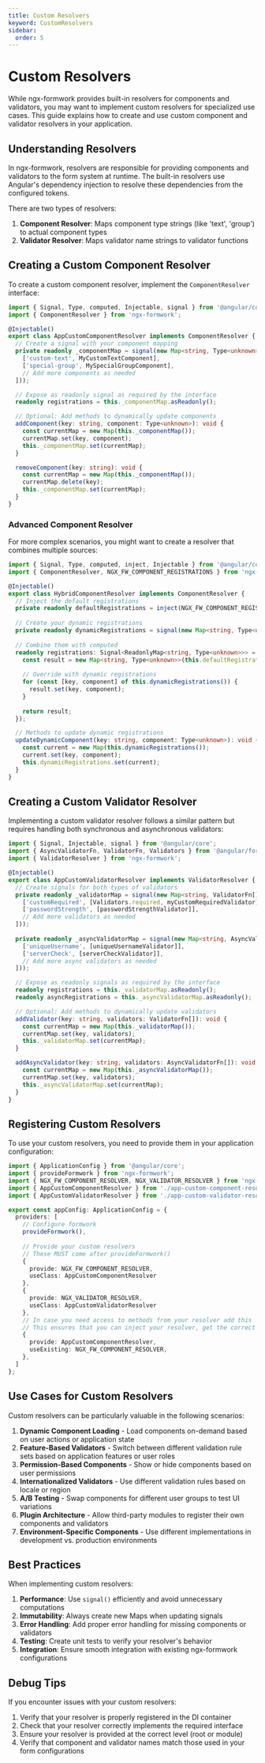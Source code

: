 ```yaml
---
title: Custom Resolvers
keyword: CustomResolvers
sidebar:
  order: 5
---
```


# Custom Resolvers

While ngx-formwork provides built-in resolvers for components and validators, you may want to implement custom resolvers for specialized use cases. This guide explains how to create and use custom component and validator resolvers in your application.

## Understanding Resolvers

In ngx-formwork, resolvers are responsible for providing components and validators to the form system at runtime. The built-in resolvers use Angular's dependency injection to resolve these dependencies from the configured tokens.

There are two types of resolvers:

1. **Component Resolver**: Maps component type strings (like 'text', 'group') to actual component types
2. **Validator Resolver**: Maps validator name strings to validator functions

## Creating a Custom Component Resolver

To create a custom component resolver, implement the `ComponentResolver` interface:

```typescript
import { Signal, Type, computed, Injectable, signal } from '@angular/core';
import { ComponentResolver } from 'ngx-formwork';

@Injectable()
export class AppCustomComponentResolver implements ComponentResolver {
  // Create a signal with your component mapping
  private readonly _componentMap = signal(new Map<string, Type<unknown>>([
    ['custom-text', MyCustomTextComponent],
    ['special-group', MySpecialGroupComponent],
    // Add more components as needed
  ]));

  // Expose as readonly signal as required by the interface
  readonly registrations = this._componentMap.asReadonly();

  // Optional: Add methods to dynamically update components
  addComponent(key: string, component: Type<unknown>): void {
    const currentMap = new Map(this._componentMap());
    currentMap.set(key, component);
    this._componentMap.set(currentMap);
  }

  removeComponent(key: string): void {
    const currentMap = new Map(this._componentMap());
    currentMap.delete(key);
    this._componentMap.set(currentMap);
  }
}
```

### Advanced Component Resolver

For more complex scenarios, you might want to create a resolver that combines multiple sources:

```typescript
import { Signal, Type, computed, inject, Injectable } from '@angular/core';
import { ComponentResolver, NGX_FW_COMPONENT_REGISTRATIONS } from 'ngx-formwork';

@Injectable()
export class HybridComponentResolver implements ComponentResolver {
  // Inject the default registrations
  private readonly defaultRegistrations = inject(NGX_FW_COMPONENT_REGISTRATIONS);
  
  // Create your dynamic registrations
  private readonly dynamicRegistrations = signal(new Map<string, Type<unknown>>());
  
  // Combine them with computed
  readonly registrations: Signal<ReadonlyMap<string, Type<unknown>>> = computed(() => {
    const result = new Map<string, Type<unknown>>(this.defaultRegistrations);
    
    // Override with dynamic registrations
    for (const [key, component] of this.dynamicRegistrations()) {
      result.set(key, component);
    }
    
    return result;
  });

  // Methods to update dynamic registrations
  updateDynamicComponent(key: string, component: Type<unknown>): void {
    const current = new Map(this.dynamicRegistrations());
    current.set(key, component);
    this.dynamicRegistrations.set(current);
  }
}
```

## Creating a Custom Validator Resolver

Implementing a custom validator resolver follows a similar pattern but requires handling both synchronous and asynchronous validators:

```typescript
import { Signal, Injectable, signal } from '@angular/core';
import { AsyncValidatorFn, ValidatorFn, Validators } from '@angular/forms';
import { ValidatorResolver } from 'ngx-formwork';

@Injectable()
export class AppCustomValidatorResolver implements ValidatorResolver {
  // Create signals for both types of validators
  private readonly _validatorMap = signal(new Map<string, ValidatorFn[]>([
    ['customRequired', [Validators.required, myCustomRequiredValidator]],
    ['passwordStrength', [passwordStrengthValidator]],
    // Add more validators as needed
  ]));
  
  private readonly _asyncValidatorMap = signal(new Map<string, AsyncValidatorFn[]>([
    ['uniqueUsername', [uniqueUsernameValidator]],
    ['serverCheck', [serverCheckValidator]],
    // Add more async validators as needed
  ]));

  // Expose as readonly signals as required by the interface
  readonly registrations = this._validatorMap.asReadonly();
  readonly asyncRegistrations = this._asyncValidatorMap.asReadonly();

  // Optional: Add methods to dynamically update validators
  addValidator(key: string, validators: ValidatorFn[]): void {
    const currentMap = new Map(this._validatorMap());
    currentMap.set(key, validators);
    this._validatorMap.set(currentMap);
  }

  addAsyncValidator(key: string, validators: AsyncValidatorFn[]): void {
    const currentMap = new Map(this._asyncValidatorMap());
    currentMap.set(key, validators);
    this._asyncValidatorMap.set(currentMap);
  }
}
```

## Registering Custom Resolvers

To use your custom resolvers, you need to provide them in your application configuration:

```typescript
import { ApplicationConfig } from '@angular/core';
import { provideFormwork } from 'ngx-formwork';
import { NGX_FW_COMPONENT_RESOLVER, NGX_VALIDATOR_RESOLVER } from 'ngx-formwork';
import { AppCustomComponentResolver } from './app-custom-component-resolver';
import { AppCustomValidatorResolver } from './app-custom-validator-resolver';

export const appConfig: ApplicationConfig = {
  providers: [
    // Configure formwork
    provideFormwork(),
    
    // Provide your custom resolvers
    // These MUST come after provideFormwork()
    { 
      provide: NGX_FW_COMPONENT_RESOLVER, 
      useClass: AppCustomComponentResolver 
    },
    { 
      provide: NGX_VALIDATOR_RESOLVER, 
      useClass: AppCustomValidatorResolver 
    },
    // In case you need access to methods from your resolver add this
    // This ensures that you can inject your resolver, get the correct types for it, while still using the same instance that ngx-formwork uses
    {
      provide: AppCustomComponentResolver,
      useExisting: NGX_FW_COMPONENT_RESOLVER,
    },
  ]
};
```

## Use Cases for Custom Resolvers

Custom resolvers can be particularly valuable in the following scenarios:

1. **Dynamic Component Loading** - Load components on-demand based on user actions or application state
2. **Feature-Based Validators** - Switch between different validation rule sets based on application features or user roles
3. **Permission-Based Components** - Show or hide components based on user permissions
4. **Internationalized Validators** - Use different validation rules based on locale or region
5. **A/B Testing** - Swap components for different user groups to test UI variations
6. **Plugin Architecture** - Allow third-party modules to register their own components and validators
7. **Environment-Specific Components** - Use different implementations in development vs. production environments

## Best Practices

When implementing custom resolvers:

1. **Performance**: Use `signal()` efficiently and avoid unnecessary computations
2. **Immutability**: Always create new Maps when updating signals
3. **Error Handling**: Add proper error handling for missing components or validators
4. **Testing**: Create unit tests to verify your resolver's behavior
5. **Integration**: Ensure smooth integration with existing ngx-formwork configurations

## Debug Tips

If you encounter issues with your custom resolvers:

1. Verify that your resolver is properly registered in the DI container
2. Check that your resolver correctly implements the required interface
3. Ensure your resolver is provided at the correct level (root or module)
4. Verify that component and validator names match those used in your form configurations
